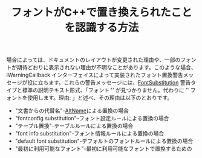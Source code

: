 ﻿---
title: フォントがC++で置き換えられたことを認識する方法
second_title: C++の場合Aspose.Words
articleTitle: フォントが置き換えられたことを認識する方法
linktitle: フォントが置き換えられたことを認識する方法
description: "ドキュメントのレイアウトが変更された理由や、特定のフォントが期待どおりに表示されない理由がわからない場合は、フォント置換警告メッセージ"
type: docs
weight: 13
url: /ja/cpp/how-to-recognize-that-the-font-was-replaced/
---

場合によっては、ドキュメントのレイアウトが変更された理由や、一部のフォントが期待どおりに表示されない理由が不明なことがあります。このような場合、IWarningCallback インターフェイスによって実装されたフォント置換警告メッセージが役に立ちます。これらの警告メッセージには、[FontSubstitution](https://reference.aspose.com/words/cpp/aspose.words/warningtype/) 警告タイプと標準の説明テキスト形式、「フォント '<OriginalFont>' が見つかりません。代わりに '<SubstitutionFont>' フォントを使用します。理由:<Reason> 」と述べ、その理由は以下のとおりです。

- "文書からの代替名"-[AltName](https://reference.aspose.com/words/cpp/aspose.words.fonts/fontinfo/get_altname/)による置換の場合
- "fontconfig substitution"–フォント設定ルールによる置換の場合
- "テーブル置換"-テーブルルールによる置換の場合
- "font info substitution"-フォント情報ルールによる置換の場合
- "default font substitution"-デフォルトのフォントルールによる置換の場合
- "最初に利用可能なフォント"-最初に利用可能なフォントで置換するための
